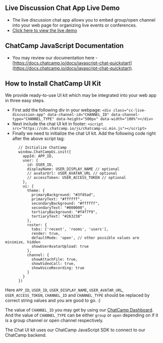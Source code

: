 ## Live Discussion Chat App Live Demo
- The live discussion chat app allows you to embed group/open channel into your web page for organizing live events or conferences.
- [Click here to view the live demo](https://demo.chatcamp.io/live-discussion-app/index.html?id=1)

## ChatCamp JavaScript Documentation
- You may review our documentation here - [https://docs.chatcamp.io/docs/javascript-chat-quickstart](https://docs.chatcamp.io/docs/javascript-chat-quickstart).

## How to Install ChatCamp UI Kit
We provide ready-to-use UI kit which may be integrated into your web app in three easy steps.

- First add the following div in your webpage: `<div class="cc-live-discussion-app" data-channel-id="CHANNEL_ID" data-channel-type="CHANNEL_TYPE" data-height="500px" data-width="100%"></div>`
- Next include the chat UI kit in footer: `<script src="https://cdn.chatcamp.io/js/chatcamp-ui.min.js"></script>`
- Finally we need to initialize the chat UI kit. Add the following code right after the above script tag:
```
      // Initialize ChatCamp
      window.ChatCampUi.init({
        appId: APP_ID, 
        user: {
          id: USER_ID,
          displayName: USER_DISPLAY_NAME // optional
          // avatarUrl: USER_AVATAR_URL // optional
          // accessToken: USER_ACCESS_TOKEN // optional
        }, 
        ui: {
          theme: {
            primaryBackground: "#3f45ad",
            primaryText: "#ffffff",
            secondaryBackground: "#ffffff",
            secondaryText: "#000000",
            tertiaryBackground: "#f4f7f9",
            tertiaryText: "#263238"
          },
          roster: {
            tabs: ['recent', 'rooms', 'users'], 
            render: true, 
            defaultMode: 'open', // other possible values are minimize, hidden
            showUserAvatarUpload: true
          },
          channel: {
            showAttachFile: true,
            showVideoCall: true,
            showVoiceRecording: true
          }
        }
      })
```
Here `APP_ID`, `USER_ID`, `USER_DISPLAY_NAME`, `USER_AVATAR_URL`, `USER_ACCESS_TOKEN`, `CHANNEL_ID` and `CHANNEL_TYPE` should be replaced by correct string values and you are good to go. :)

The value of `CHANNEL_ID` you may get by using our [ChatCamp Dashboard](https://dashboard.chatcamp.io). And the value of `CHANNEL_TYPE` can be either `group` or `open` depending on if it is a group channel or open channel respectively. 

The Chat UI kit uses our ChatCamp JavaScript SDK to connect to our ChatCamp backend.
